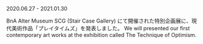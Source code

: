 2020.06.27 - 2021.01.30

BnA Alter Museum SCG (Stair Case Gallery) にて開催された特別企画展に、現代美術作品「プレイタイムズ」を発表しました。
We will presented our first contemporary art works at the exhibition called The Technique of Optimism.
